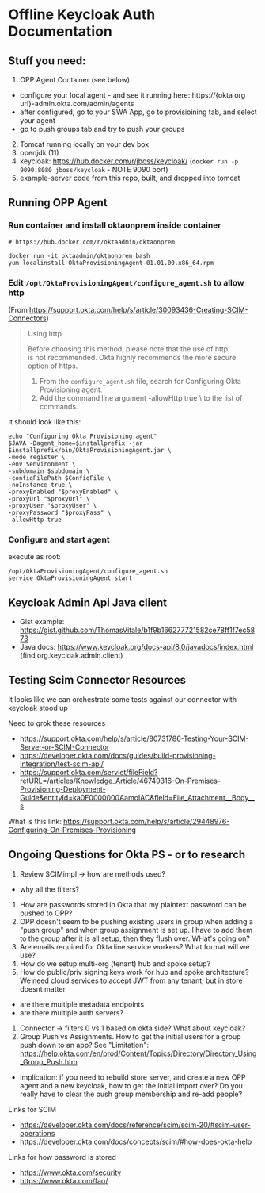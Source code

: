 # Offline Keycloak Auth Documentation

## Stuff you need:

1) OPP Agent Container (see below)
  * configure your local agent - and see it running here: https://{okta org url}-admin.okta.com/admin/agents
  * after configured, go to your SWA App, go to provisioining tab, and select your agent
  * go to push groups tab and try to push your groups
2) Tomcat running locally on your dev box
3) openjdk (11)
4) keycloak: https://hub.docker.com/r/jboss/keycloak/ (`docker run -p 9090:8080 jboss/keycloak` - NOTE 9090 port)
5) example-server code from this repo, built, and dropped into tomcat

## Running OPP Agent

### Run container and install oktaonprem inside container
```
# https://hub.docker.com/r/oktaadmin/oktaonprem

docker run -it oktaadmin/oktaonprem bash
yum localinstall OktaProvisioningAgent-01.01.00.x86_64.rpm
```


### Edit `/opt/OktaProvisioningAgent/configure_agent.sh` to allow http

(From https://support.okta.com/help/s/article/30093436-Creating-SCIM-Connectors)
> Using http
>
> Before choosing this method, please note that the use of http is not recommended. Okta highly recommends the more secure option of https.
> 1. From the `configure_agent.sh` file, search for Configuring Okta Provisioning agent.
> 2. Add the command line argument -allowHttp true \ to the list of commands.

It should look like this:
```
echo "Configuring Okta Provisioning agent"
$JAVA -Dagent_home=$installprefix -jar $installprefix/bin/OktaProvisioningAgent.jar \
-mode register \
-env $environment \
-subdomain $subdomain \
-configFilePath $ConfigFile \
-noInstance true \
-proxyEnabled "$proxyEnabled" \
-proxyUrl "$proxyUrl" \
-proxyUser "$proxyUser" \
-proxyPassword "$proxyPass" \
-allowHttp true
```

### Configure and start agent

execute as root:

```
/opt/OktaProvisioningAgent/configure_agent.sh
service OktaProvisioningAgent start
```

## Keycloak Admin Api Java client
* Gist example: https://gist.github.com/ThomasVitale/b1f9b166277721582ce78ff1f7ec5873
* Java docs: https://www.keycloak.org/docs-api/8.0/javadocs/index.html (find org.keycloak.admin.client)

## Testing Scim Connector Resources

It looks  like we can orchestrate some tests against our connector with keycloak stood up

Need to grok these resources
* https://support.okta.com/help/s/article/80731786-Testing-Your-SCIM-Server-or-SCIM-Connector
* https://developer.okta.com/docs/guides/build-provisioning-integration/test-scim-api/
* https://support.okta.com/servlet/fileField?retURL=/articles/Knowledge_Article/46749316-On-Premises-Provisioning-Deployment-Guide&entityId=ka0F0000000AamoIAC&field=File_Attachment__Body__s

What is this link: https://support.okta.com/help/s/article/29448976-Configuring-On-Premises-Provisioning

## Ongoing Questions for Okta PS - or to research

1. Review SCIMimpl -> how are methods used?
  * why all the filters?
1. How are passwords stored in Okta that my plaintext password can be pushed to OPP?
1. OPP doesn't seem to be pushing existing users in group when adding a "push group" and when group assignment is set up.  I have to add them to the group after it is all setup, then they flush over.  WHat's going on?
1. Are emails required for Okta line service workers?  What format will we use?
1. How do we setup multi-org (tenant) hub and spoke setup?
1. How do public/priv signing keys work for hub and spoke architecture?  We need cloud services to accept JWT from any tenant, but in store doesnt matter
  * are there multiple metadata endpoints
  * are there multiple auth servers?
1. Connector -> filters 0 vs 1 based on okta side?  What about keycloak?
1. Group Push vs Assignments.  How to get the initial users for a group push down to an app? See "Limitation":  https://help.okta.com/en/prod/Content/Topics/Directory/Directory_Using_Group_Push.htm
  * implication: if you need to rebuild store server, and create a new OPP agent and a new keycloak, how to get the initial import over?  Do you really have to clear the push group membership and re-add people?


Links for SCIM
* https://developer.okta.com/docs/reference/scim/scim-20/#scim-user-operations
* https://developer.okta.com/docs/concepts/scim/#how-does-okta-help

Links for how password is stored
* https://www.okta.com/security
* https://www.okta.com/faq/

